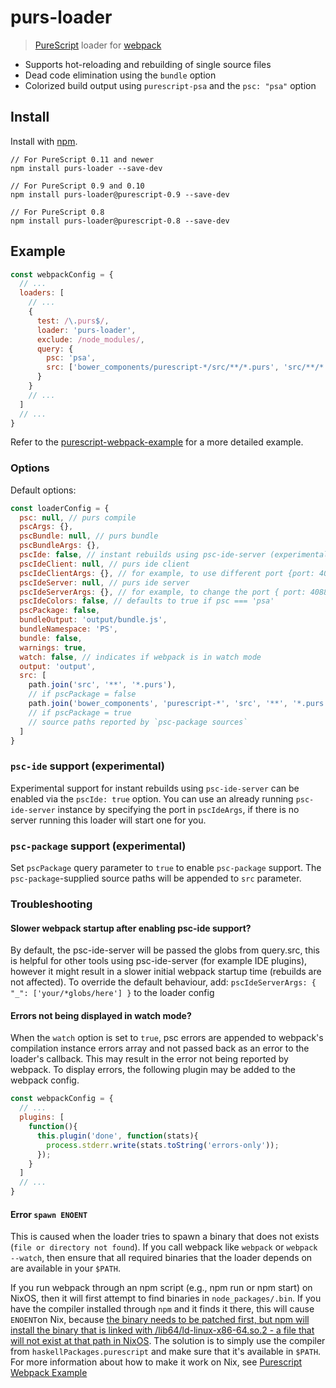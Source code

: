 # purs-loader

> [PureScript](http://www.purescript.org) loader for [webpack](http://webpack.github.io)

- Supports hot-reloading and rebuilding of single source files
- Dead code elimination using the `bundle` option
- Colorized build output using `purescript-psa` and the `psc: "psa"` option

## Install

Install with [npm](https://npmjs.org/package/purs-loader).

```
// For PureScript 0.11 and newer
npm install purs-loader --save-dev

// For PureScript 0.9 and 0.10
npm install purs-loader@purescript-0.9 --save-dev

// For PureScript 0.8
npm install purs-loader@purescript-0.8 --save-dev
```

## Example

```javascript
const webpackConfig = {
  // ...
  loaders: [
    // ...
    {
      test: /\.purs$/,
      loader: 'purs-loader',
      exclude: /node_modules/,
      query: {
        psc: 'psa',
        src: ['bower_components/purescript-*/src/**/*.purs', 'src/**/*.purs']
      }
    }
    // ...
  ]
  // ...
}
```

Refer to the [purescript-webpack-example](https://github.com/ethul/purescript-webpack-example) for a more detailed example.

### Options

Default options:

```javascript
const loaderConfig = {
  psc: null, // purs compile
  pscArgs: {},
  pscBundle: null, // purs bundle
  pscBundleArgs: {},
  pscIde: false, // instant rebuilds using psc-ide-server (experimental)
  pscIdeClient: null, // purs ide client
  pscIdeClientArgs: {}, // for example, to use different port {port: 4088}
  pscIdeServer: null, // purs ide server
  pscIdeServerArgs: {}, // for example, to change the port { port: 4088 }
  pscIdeColors: false, // defaults to true if psc === 'psa'
  pscPackage: false,
  bundleOutput: 'output/bundle.js',
  bundleNamespace: 'PS',
  bundle: false,
  warnings: true,
  watch: false, // indicates if webpack is in watch mode
  output: 'output',
  src: [
    path.join('src', '**', '*.purs'),
    // if pscPackage = false
    path.join('bower_components', 'purescript-*', 'src', '**', '*.purs')
    // if pscPackage = true
    // source paths reported by `psc-package sources`
  ]
}
```

### `psc-ide` support (experimental)

Experimental support for instant rebuilds using `psc-ide-server` can be enabled
via the `pscIde: true` option.
You can use an already running `psc-ide-server` instance by specifying the port in `pscIdeArgs`,
if there is no server running this loader will start one for you.

### `psc-package` support (experimental)

Set `pscPackage` query parameter to `true` to enable `psc-package` support. The `psc-package`-supplied source paths
will be appended to `src` parameter.

### Troubleshooting

#### Slower webpack startup after enabling psc-ide support?

By default, the psc-ide-server will be passed the globs from query.src, this is
helpful for other tools using psc-ide-server (for example IDE plugins), however
it might result in a slower initial webpack startup time (rebuilds are not
affected). To override the default behaviour, add:
`pscIdeServerArgs: { "_": ['your/*globs/here'] }` to the loader config

#### Errors not being displayed in watch mode?

When the `watch` option is set to `true`, psc errors are appended to
webpack's compilation instance errors array and not passed back as an
error to the loader's callback. This may result in the error not being
reported by webpack. To display errors, the following plugin may be added
to the webpack config.

```javascript
const webpackConfig = {
  // ...
  plugins: [
    function(){
      this.plugin('done', function(stats){
        process.stderr.write(stats.toString('errors-only'));
      });
    }
  ]
  // ...
}
```

#### Error `spawn ENOENT`

This is caused when the loader tries to spawn a binary that does not exists
(`file or directory not found`). If you call webpack like `webpack` or
`webpack --watch`, then ensure that all required binaries that the
loader depends on are available in your `$PATH`. 

If you run webpack through an npm script (e.g., npm run or npm start) on NixOS, 
then it will first attempt to find binaries in `node_packages/.bin`. 
If you have the compiler installed through `npm` and it finds it there, this will 
cause `ENOENT`on Nix, because [the binary needs to be patched first, but npm will 
install the binary that is linked with /lib64/ld-linux-x86-64.so.2 - a file that 
will not exist at that path in NixOS](https://github.com/ethul/purescript-webpack-example/issues/5#issuecomment-282492131).
The solution is to simply use the compiler from `haskellPackages.purescript` and
make sure that it's available in `$PATH`. For more information about how to make 
it work on Nix, see [Purescript Webpack Example](https://github.com/ethul/purescript-webpack-example#using-globally-installed-binaries)

